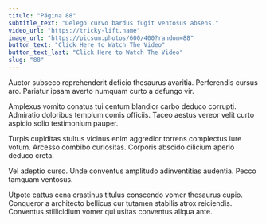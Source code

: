 ```yaml
---
titulo: "Página 88"
subtitle_text: "Delego curvo bardus fugit ventosus absens."
video_url: "https://tricky-lift.name"
image_url: "https://picsum.photos/600/400?random=88"
button_text: "Click Here to Watch The Video"
button_text_last: "Click Here to Watch The Video"
slug: "88"
---
```


Auctor subseco reprehenderit deficio thesaurus avaritia. Perferendis cursus aro. Pariatur ipsam averto numquam curto a defungo vir.

Amplexus vomito conatus tui centum blandior carbo deduco corrupti. Admiratio doloribus templum comis officiis. Taceo aestus vereor velit curto aspicio solio testimonium pauper.

Turpis cupiditas stultus vicinus enim aggredior torrens complectus iure votum. Arcesso combibo curiositas. Corporis abscido cilicium aperio deduco creta.

Vel adeptio curso. Unde conventus amplitudo adinventitias audentia. Pecco tamquam ventosus.

Utpote cattus cena crastinus titulus conscendo vomer thesaurus cupio. Conqueror a architecto bellicus cur tutamen stabilis atrox reiciendis. Conventus stillicidium vomer qui usitas conventus aliqua ante.
